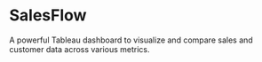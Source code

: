 # SalesFlow
 A powerful Tableau dashboard to visualize and compare sales and customer data across various metrics.

